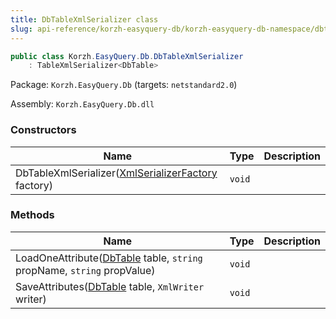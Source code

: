 ```yaml
---
title: DbTableXmlSerializer class
slug: api-reference/korzh-easyquery-db/korzh-easyquery-db-namespace/dbtablexmlserializer-class
---
```

```csharp
public class Korzh.EasyQuery.Db.DbTableXmlSerializer
    : TableXmlSerializer<DbTable>

```
Package: `Korzh.EasyQuery.Db` (targets: `netstandard2.0`)

Assembly: `Korzh.EasyQuery.Db.dll`

### Constructors

| Name | Type | Description | 
| --- | --- | --- | 
| DbTableXmlSerializer([XmlSerializerFactory](/api-reference/korzh-easyquery/korzh-easyquery-namespace/xmlserializerfactory-class) factory) | `void` |  | 


### Methods

| Name | Type | Description | 
| --- | --- | --- | 
| LoadOneAttribute([DbTable](/api-reference/korzh-easyquery-db/korzh-easyquery-db-namespace/dbtable-class) table, `string` propName, `string` propValue) | `void` |  | 
| SaveAttributes([DbTable](/api-reference/korzh-easyquery-db/korzh-easyquery-db-namespace/dbtable-class) table, `XmlWriter` writer) | `void` |  |